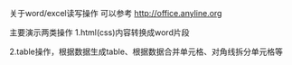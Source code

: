 关于word/excel读写操作
可以参考 http://office.anyline.org

主要演示两类操作
1.html(css)内容转换成word片段

2.table操作，根据数据生成table、根据数据合并单元格、对角线拆分单元格等